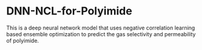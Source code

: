 # DNN-NCL-for-Polyimide
This is a deep neural network model that uses negative correlation learning based ensemble optimization to predict the gas selectivity and permeability of polyimide.
